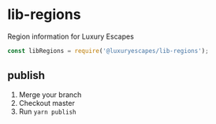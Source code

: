 # lib-regions

Region information for Luxury Escapes

```js
const libRegions = require('@luxuryescapes/lib-regions');
```

## publish
1. Merge your branch
2. Checkout master
3. Run `yarn publish`
